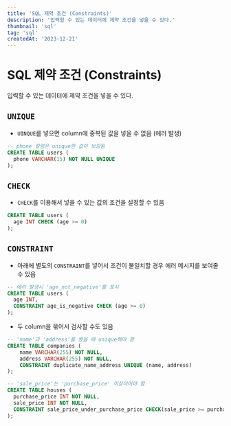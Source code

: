 ```yaml
---
title: 'SQL 제약 조건 (Constraints)'
description: '입력할 수 있는 데이터에 제약 조건을 넣을 수 있다.'
thumbnail: 'sql'
tag: 'sql'
createdAt: '2023-12-21'
---
```


# SQL 제약 조건 (Constraints)

입력할 수 있는 데이터에 제약 조건을 넣을 수 있다.

## `UNIQUE`

- `UINQUE`를 넣으면 column에 중복된 값을 넣을 수 없음 (에러 발생)

```sql
-- phone 칼럼은 unique한 값이 보장됨
CREATE TABLE users (
  phone VARCHAR(15) NOT NULL UNIQUE
);
```

## `CHECK`

- `CHECK`를 이용해서 넣을 수 있는 값의 조건을 설정할 수 있음

```sql
CREATE TABLE users (
  age INT CHECK (age >= 0)
);
```

## `CONSTRAINT`

- 아래에 별도의 `CONSTRAINT`를 넣어서 조건이 불일치할 경우 에러 메시지를 보여줄 수 있음

```sql
-- 에러 발생시 'age_not_negative'를 표시
CREATE TABLE users (
  age INT,
  CONSTRAINT age_is_negative CHECK (age >= 0)
);
```

- 두 column을 묶어서 검사할 수도 있음

```sql
-- 'name'과 'address'를 봤을 때 unique해야 함
CREATE TABLE companies (
    name VARCHAR(255) NOT NULL,
    address VARCHAR(255) NOT NULL,
    CONSTRAINT duplicate_name_address UNIQUE (name, address)
);

-- 'sale_price'는 'purchase_price' 이상이어야 함
CREATE TABLE houses (
  purchase_price INT NOT NULL,
  sale_price INT NOT NULL,
  CONSTRAINT sale_price_under_purchase_price CHECK(sale_price >= purchase_price)
);
```
